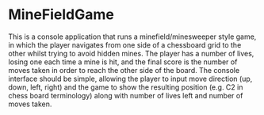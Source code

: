 # MineFieldGame
This is a console application that runs a minefield/minesweeper style game, in which the player navigates from one
side of a chessboard grid to the other whilst trying to avoid hidden mines. The player has a number of lives, losing one
each time a mine is hit, and the final score is the number of moves taken in order to reach the other side of the board.
The console interface should be simple, allowing the player to input move direction (up, down, left, right) and the
game to show the resulting position (e.g. C2 in chess board terminology) along with number of lives left and number
of moves taken.
